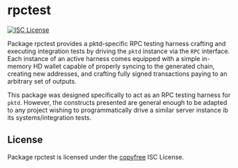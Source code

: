 rpctest
=======

[![ISC License](http://img.shields.io/badge/license-ISC-blue.svg)](http://copyfree.org)

Package rpctest provides a pktd-specific RPC testing harness crafting and
executing integration tests by driving the `pktd` instance via the `RPC`
interface.  Each instance of an active harness comes equipped with a simple
in-memory HD wallet capable of properly syncing to the generated chain,
creating new addresses, and crafting fully signed transactions paying to an
arbitrary set of outputs.

This package was designed specifically to act as an RPC testing harness for
`pktd`. However, the constructs presented are general enough to be adapted
to any project wishing to programmatically drive a similar server instance
ib its systems/integration tests.

## License

Package rpctest is licensed under the [copyfree](http://copyfree.org) ISC
License.
